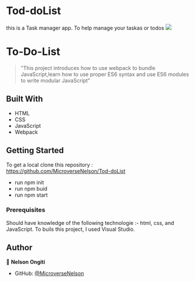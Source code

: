 # Tod-doList
this is a Task manager app. To help manage your taskas or todos 
![](https://img.shields.io/badge/Microverse-blueviolet)

# To-Do-List
>"This project introduces how to use webpack to bundle JavaScript,learn how to use proper ES6 syntax and use ES6 modules to write modular JavaScript"

## Built With

- HTML
- CSS
- JavaScript
- Webpack

## Getting Started

To get a local clone this repository : https://github.com/MicroverseNelson/Tod-doList
- run npm init
- run npm buid 
- run npm start
### Prerequisites

Should have knowledge of the following technologie :- html, css, and JavaScript. To buils this project, I used Visual Studio.

## Author

👤 **Nelson Ongiti**

- GitHub: [@MicroverseNelson](https://github.com/MicroverseNelson)




